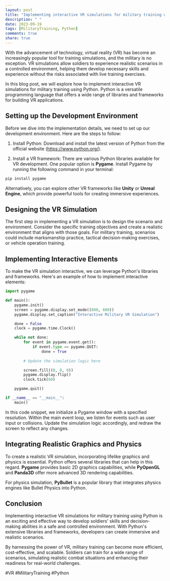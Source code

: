 ```yaml
---
layout: post
title: "Implementing interactive VR simulations for military training with Python"
description: " "
date: 2023-09-19
tags: [MilitaryTraining, Python]
comments: true
share: true
---
```


With the advancement of technology, virtual reality (VR) has become an increasingly popular tool for training simulations, and the military is no exception. VR simulations allow soldiers to experience realistic scenarios in a controlled environment, helping them develop necessary skills and experience without the risks associated with live training exercises.

In this blog post, we will explore how to implement interactive VR simulations for military training using Python. Python is a versatile programming language that offers a wide range of libraries and frameworks for building VR applications.

## Setting up the Development Environment

Before we dive into the implementation details, we need to set up our development environment. Here are the steps to follow:

1. Install Python: Download and install the latest version of Python from the official website (https://www.python.org/).

2. Install a VR framework: There are various Python libraries available for VR development. One popular option is **Pygame**. Install Pygame by running the following command in your terminal:

```python
pip install pygame
```

Alternatively, you can explore other VR frameworks like **Unity** or **Unreal Engine**, which provide powerful tools for creating immersive experiences.

## Designing the VR Simulation

The first step in implementing a VR simulation is to design the scenario and environment. Consider the specific training objectives and create a realistic environment that aligns with those goals. For military training, scenarios could include marksmanship practice, tactical decision-making exercises, or vehicle operation training.

## Implementing Interactive Elements

To make the VR simulation interactive, we can leverage Python's libraries and frameworks. Here's an example of how to implement interactive elements:

```python
import pygame

def main():
    pygame.init()
    screen = pygame.display.set_mode((800, 600))
    pygame.display.set_caption("Interactive Military VR Simulation")

    done = False
    clock = pygame.time.Clock()

    while not done:
        for event in pygame.event.get():
            if event.type == pygame.QUIT:
                done = True
        
        # Update the simulation logic here

        screen.fill((0, 0, 0))
        pygame.display.flip()
        clock.tick(60)

    pygame.quit()

if __name__ == "__main__":
    main()
```

In this code snippet, we initialize a Pygame window with a specified resolution. Within the main event loop, we listen for events such as user input or collisions. Update the simulation logic accordingly, and redraw the screen to reflect any changes.

## Integrating Realistic Graphics and Physics

To create a realistic VR simulation, incorporating lifelike graphics and physics is essential. Python offers several libraries that can help in this regard. **Pygame** provides basic 2D graphics capabilities, while **PyOpenGL** and **Panda3D** offer more advanced 3D rendering capabilities.

For physics simulation, **PyBullet** is a popular library that integrates physics engines like Bullet Physics into Python.

## Conclusion

Implementing interactive VR simulations for military training using Python is an exciting and effective way to develop soldiers' skills and decision-making abilities in a safe and controlled environment. With Python's extensive libraries and frameworks, developers can create immersive and realistic scenarios.

By harnessing the power of VR, military training can become more efficient, cost-effective, and scalable. Soldiers can train for a wide range of scenarios, simulating realistic combat situations and enhancing their readiness for real-world challenges.

#VR #MilitaryTraining #Python